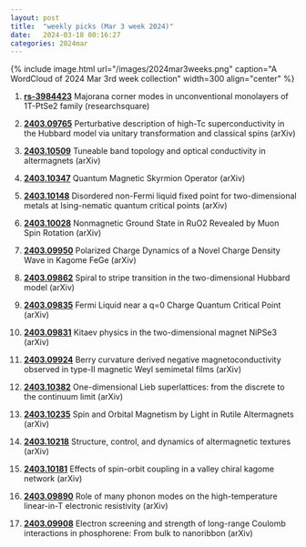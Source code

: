 ```yaml
---
layout: post
title:  "weekly picks (Mar 3 week 2024)"
date:   2024-03-18 00:16:27
categories: 2024mar
---
```



{% include image.html url="/images/2024mar3weeks.png" caption="A WordCloud of 2024 Mar 3rd week collection" width=300 align="center" %}



1. **[rs-3984423](https://www.researchsquare.com/article/rs-3984423/v1)** Majorana corner modes in unconventional monolayers of 1T-PtSe2 family (researchsquare)

1. **[2403.09765](http://arxiv.org/abs/2403.09765)** Perturbative description of high-Tc superconductivity in the Hubbard model via unitary transformation and classical spins (arXiv)

1. **[2403.10509](http://arxiv.org/abs/2403.10509)** Tuneable band topology and optical conductivity in altermagnets (arXiv)

1. **[2403.10347](http://arxiv.org/abs/2403.10347)** Quantum Magnetic Skyrmion Operator (arXiv)

1. **[2403.10148](http://arxiv.org/abs/2403.10148)** Disordered non-Fermi liquid fixed point for two-dimensional metals at Ising-nematic quantum critical points (arXiv)

1. **[2403.10028](http://arxiv.org/abs/2403.10028)** Nonmagnetic Ground State in RuO2 Revealed by Muon Spin Rotation (arXiv)

1. **[2403.09950](http://arxiv.org/abs/2403.09950)** Polarized Charge Dynamics of a Novel Charge Density Wave in Kagome FeGe (arXiv)

1. **[2403.09862](http://arxiv.org/abs/2403.09862)** Spiral to stripe transition in the two-dimensional Hubbard model (arXiv)

1. **[2403.09835](http://arxiv.org/abs/2403.09835)** Fermi Liquid near a q=0 Charge Quantum Critical Point (arXiv)

1. **[2403.09831](http://arxiv.org/abs/2403.09831)** Kitaev physics in the two-dimensional magnet NiPSe3 (arXiv)

1. **[2403.09924](http://arxiv.org/abs/2403.09924)** Berry curvature derived negative magnetoconductivity observed in type-II magnetic Weyl semimetal films (arXiv)

1. **[2403.10382](http://arxiv.org/abs/2403.10382)** One-dimensional Lieb superlattices: from the discrete to the continuum limit (arXiv)

1. **[2403.10235](http://arxiv.org/abs/2403.10235)** Spin and Orbital Magnetism by Light in Rutile Altermagnets (arXiv)

1. **[2403.10218](http://arxiv.org/abs/2403.10218)** Structure, control, and dynamics of altermagnetic textures (arXiv)

1. **[2403.10181](http://arxiv.org/abs/2403.10181)** Effects of spin-orbit coupling in a valley chiral kagome network (arXiv)

1. **[2403.09890](http://arxiv.org/abs/2403.09890)** Role of many phonon modes on the high-temperature linear-in-T electronic resistivity (arXiv)

1. **[2403.09908](http://arxiv.org/abs/2403.09908)** Electron screening and strength of long-range Coulomb interactions in phosphorene: From bulk to nanoribbon (arXiv)
